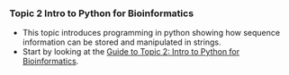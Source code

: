 ### Topic 2 Intro to Python for Bioinformatics

* This topic introduces programming in python showing how sequence information can be stored and manipulated in strings. 
* Start by looking at the [Guide to Topic 2: Intro to Python for Bioinformatics](./00_topic2_guide.ipynb).

